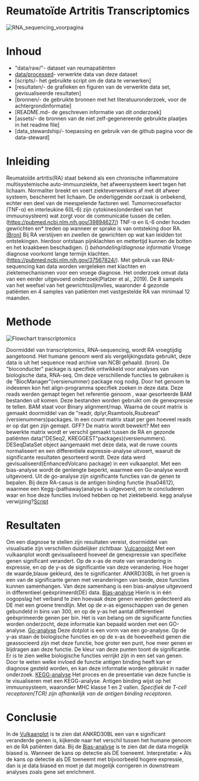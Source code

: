 # Reumatoïde Artritis Transcriptomics

![RNA_sequencing_voorpagina](https://github.com/user-attachments/assets/23f3beed-82b0-4c4d-8ba2-09fd2fb2538e)

# Inhoud
- "data/raw/"- dataset van reumapatiënten
- [data/processed]()- verwerkte data van deze dataset
- [scripts/- het gebruikte script om de data te verwerken]
- [resultaten/- de grafieken en figuren van de verwerkte data set, gevisualiseerde resultaten]
- [bronnen/- de gebruikte bronnen met het literatuuronderzoek, voor de achtergrondinformatie]
- [README.md- de geschreven informatie van dit onderzoek]
- [assets/- de bronnen van de niet zelf-gegenereerde gebruikte plaatjes in het readme file] 
- [data_stewardship/- toepassing en gebruik van de github pagina voor de data-steward]

# Inleiding
Reumatoïde artritis(RA) staat bekend als een chronische inflammatoire  multisystemische auto-immuunziekte, het afweersysteem keert tegen het lichaam. Normaliter breekt en voert ziekteverwekkers af met dit afweer systeem, beschermt het lichaam. De onderliggende oorzaak is onbekend, echter een deel van de meespelende factoren wel. Tumornecrosefactor (TNF-α)  en interleukine 6(IL-6) zijn cytokines(onderdeel van het immuunsysteem) wat zorgt voor de communicatie tussen de cellen. (https://pubmed.ncbi.nlm.nih.gov/39894627/) TNF-α en IL-6 onder houden gewrichten en* treden op  wanneer er sprake is van ontsteking door RA.[(Bron)](https://github.com/savvdzwld/casus-transcriptomics/blob/main/bronnen/Reumatologia-Clinica.pdf) Bij RA  verstijven en zwellen de gewrichten op wat kan leidden tot ontstekingen. hierdoor ontstaan pijnklachten en mettertijd kunnen de botten en het kraakbeen beschadigen. () *behandeling/diagnose informatie* Vroege diagnose voorkomt lange termijn klachten. (https://pubmed.ncbi.nlm.nih.gov/37567824/). Met gebruik van RNA-sequencing kan data worden vergeleken met klachten en ziektemechanismen voor een vroege diagnose. Het onderzoek omvat data van een eerder uitgevoerd onderzoek(Platzer et al., 2019). De 8 sampels van het weefsel van het gewrichtsslijmvlies, waaronder 4 gezonde patiënten en 4 samples van patiënten met vastgestelde RA van minimaal 12 maanden. 

# Methode
![Flowchart transcriptomics](https://github.com/user-attachments/assets/78a4b920-9831-4a8c-9164-b5b19c814288)

Doormiddel van transcriptomics, RNA-sequencing, wordt RA vroegtijdig aangetoond. Het humane genoom werd als vergelijkingsdata gebruikt, deze data is uit het sequence read archive  van NCBI gehaald. (bron). De "bioconducter" package is specifiek ontwikkeld voor analyses van biologische data, RNA-seq. Om deze verschillende functies te  gebruiken is de "BiocManager"(versienummer) package nog nodig. Door het genoom te indexeren kon het align-programma specifiek zoeken in deze data. Deze reads werden gemapt tegen het referentie genoom , waar gesorteerde BAM bestanden uit komen.  Deze bestanden worden gebruikt om de genexpressie te tellen. BAM staat voor Binary alignment/map. Waarna de count matrix is gemaakt doormiddel van de "readr, dplyr,Rsamtools,Rsubread"(versienummers)packages. In een count matrix staat per gen hoeveel reads er op dat gen zijn gemapt. GFF? De matrix wordt bewekrt? Met een bewerkte matrix wordt er verschil gemaakt tussen de RA en gezonde patiënten data("DESeq2, KREGGEST"packages)(versienummers). DESeqDataSet object aangemaakt met deze data, wat de ruwe counts normaliseert en een differentiele expressie-analyse uitvoert, waaruit de significante resultaten gesorteerd wordt. Deze data werd gevisualiseerd(EnhancedVolcano package) in een vulkaanplot. Met een bias-analyse wordt de genlengte beperkt, waarmee een Go-analyse wordt uitgevoerd. Uit de go-analyse zijn significante functies van de genen te bepalen. Bij deze RA-casus is de antigen binding functie (hsa04612), waarmee een Kegg-(pathaway)analyse is uitgevoerd, om te concluderen waar en hoe deze functies invloed hebben op het ziektebeeld.
kegg analyse verwijzing?[Script](https://github.com/savvdzwld/casus-transcriptomics/blob/main/Scripts/casus%20transcriptomics%20r%20script.R)

# Resultaten
Om een diagnose te stellen zijn resultaten vereist, doormiddel van visualisatie zijn verschillen duidelijker zichtbaar.
[Vulcanoplot](https://github.com/savvdzwld/casus-transcriptomics/blob/main/resultaten/Vulkaanplot.png)
Met een vulkaanplot wordt gevisualiseerd hoeveel de genexpressie van specifieke genen significant verandert. Op de x-as de mate van verandering in expressie, en op de y-as de significantie van deze verandering. Hoe hoger de waarde,blauw gekleurd, des te significanter. ANKRD30BL in het groen is een van  de significante genen met veranderingen van beide, deze functies kunnen samenhangen. Van deze samenhang is een bias-analyse uitgevoerd in differentieel geëxprimeerd(DE) data.
[Bias-analyse](https://github.com/savvdzwld/casus-transcriptomics/blob/main/resultaten/pwf.png)
Hierin is in één oogopslag het verband te zien hoevaak deze genen worden gedecteerd als DE met een groene trendlijn. Met op de x-as eigenschappen van de genen gebundeld in bins van 300, en op de y-as het aantal differentieel geëxprimeerde genen per bin. 
Het is van belang om de significante functies worden onderzocht, deze informatie kan bepaald worden met een GO-analyse.
[Go-analyse](https://github.com/savvdzwld/casus-transcriptomics/blob/main/resultaten/go-analyse.png)
Deze dotplot is een vorm van een go-analyse. Op de y-as staan de biologische functies en op de x-as de hoeveelheid genen die geassocieerd zijn met deze functie, hoe groter een punt, hoe meer genen er bijdragen aan deze functie. De kleur van deze punten toont de significantie. Er is te zien welke biologische functies verrijkt zijn in een set van genen. Door te weten welke invloed de functie antigen binding heeft kan er diagnose gesteld worden, en kan deze informatie worden gebruikt in nader onderzoek. 
[KEGG-analyse](https://github.com/savvdzwld/casus-transcriptomics/blob/main/resultaten/hsa04612.pathview.png)
Het proces en de presentatie van deze functie is te visualiseren met een KEGG-analyse. Antigen binding wijst op het immuunsysteem, waaronder MHC klasse 1 en 2 vallen. *Specifiek de T-cell receptoren(TCR) zijn afhankelijk van de antigen binding receptoren.*

# Conclusie
In de [Vulkaanplot](https://github.com/savvdzwld/casus-transcriptomics/blob/main/resultaten/Vulkaanplot.png) is te zien dat ANKRD30BL een van e significant veranderde genen is, kijkende naar het verschil tussen het humane genoom en de RA patiënten data. Bij de [Bias-analyse](https://github.com/savvdzwld/casus-transcriptomics/blob/main/resultaten/pwf.png) is te zien dat de data mogelijk biased is.
 Wanneer de kans op detectie als DE toeneemt.
 Interpretatie:
•	Als de kans op detectie als DE toeneemt met bijvoorbeeld hogere expressie, dan is je data biased en moet je dat mogelijk corrigeren in downstream analyses zoals gene set enrichment.
